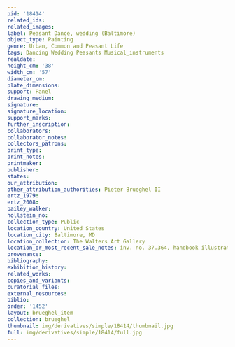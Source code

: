 ```yaml
---
pid: '18414'
related_ids: 
related_images: 
label: Peasant Dance, wedding (Baltimore)
object_type: Painting
genre: Urban, Common and Peasant Life
tags: Dancing Wedding Peasants Musical_instruments
realdate: 
height_cm: '38'
width_cm: '57'
diameter_cm: 
plate_dimensions: 
support: Panel
drawing_medium: 
signature: 
signature_location: 
support_marks: 
further_inscription: 
collaborators: 
collaborator_notes: 
collectors_patrons: 
print_type: 
print_notes: 
printmaker: 
publisher: 
states: 
our_attribution: 
other_attribution_authorities: Pieter Brueghel II
ertz_1979: 
ertz_2008: 
bailey_walker: 
hollstein_no: 
collection_type: Public
location_country: United States
location_city: Baltimore, MD
location_collection: The Walters Art Gallery
location_or_most_recent_sale_notes: inv. no. 37.364, handbook illustration page 136.
provenance: 
bibliography: 
exhibition_history: 
related_works: 
copies_and_variants: 
curatorial_files: 
external_resources: 
biblio: 
order: '1452'
layout: brueghel_item
collection: brueghel
thumbnail: img/derivatives/simple/18414/thumbnail.jpg
full: img/derivatives/simple/18414/full.jpg
---
```

